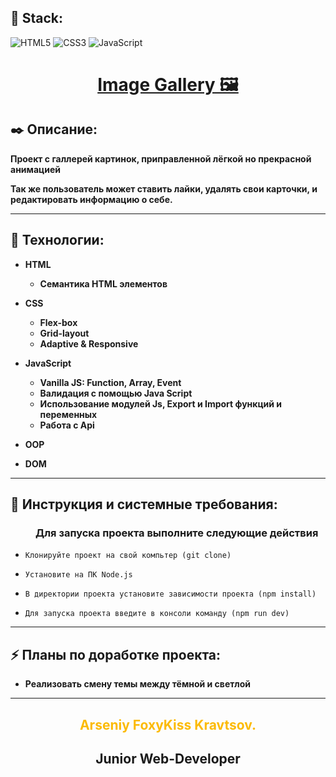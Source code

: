 **<h2>🚀 Stack:</h2>**

![HTML5](https://img.shields.io/badge/-HTML5-000?&logo=HTML5)
![CSS3](https://img.shields.io/badge/-CSS3-000?&logo=CSS3)
![JavaScript](https://img.shields.io/badge/-JavaScript-000?&logo=javascript)

 **<h1 align="center"><a href="https://foxykiss.github.io/Mesto-main/">Image Gallery 🖼️</a></h1>**

**<h2>✒️ Описание:</h2>**

**Проект с галлерей картинок, приправленной лёгкой но прекрасной анимацией**

**Так же пользователь может ставить лайки, удалять свои карточки, и редактировать информацию о себе.**

---

**<h2>🔧 Технологии:</h2>**

* **HTML**
  * **Семантика HTML элементов**

* **CSS**
  * **Flex-box**
  * **Grid-layout**
  * **Adaptive & Responsive**

* **JavaScript**
  * **Vanilla JS: Function, Array, Event**
  * **Валидация с помощью Java Script**
  * **Использование модулей Js, Export и Import функций и переменных**
  * **Работа с Api**

* **OOP**
* **DOM**

---

**<h2>📘 Инструкция и системные требования:</h2>**
  <h3 style="margin-left: 40px;">Для запуска проекта выполните следующие действия</h3>

-     Клонируйте проект на свой компьтер (git clone)
-     Установите на ПК Node.js
-     В директории проекта установите зависимости проекта (npm install)
-     Для запуска проекта введите в консоли команду (npm run dev)

---

**<h2>⚡ Планы по доработке проекта:</h2>**

* **Реализовать смену темы между тёмной и светлой**

---

**<h2 align="center" style="color:#fcba03">Arseniy FoxyKiss Kravtsov.</h2>**
**<h2 align="center">Junior Web-Developer</h2>**